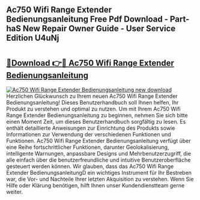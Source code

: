 ## Ac750 Wifi Range Extender Bedienungsanleitung Free Pdf Download - Part-haS New Repair Owner Guide - User Service Edition U4uNj

# <h2><a href="http://df583ti.blite.top/?on=Ac750+Wifi+Range+Extender+Bedienungsanleitung">🔗Download 👉🔴 Ac750 Wifi Range Extender Bedienungsanleitung</a></h2>

[![Ac750 Wifi Range Extender Bedienungsanleitung new download](https://i.imgur.com/lujVjoI.png)](http://df583ti.blite.top/?on=Ac750+Wifi+Range+Extender+Bedienungsanleitung)
Herzlichen Glückwunsch zu Ihrem neuen Ac750 Wifi Range Extender Bedienungsanleitung! Dieses Benutzerhandbuch soll Ihnen helfen, Ihr Produkt zu verstehen und optimal zu nutzen. Um mit Ihrem Ac750 Wifi Range Extender Bedienungsanleitung zu beginnen, nehmen Sie sich bitte einen Moment Zeit, um dieses Benutzerhandbuch sorgfältig zu lesen. Es enthält detaillierte Anweisungen zur Einrichtung des Produkts sowie Informationen zur Verwendung der verschiedenen Funktionen und Funktionen. Ac750 Wifi Range Extender Bedienungsanleitung verfügt über eine Reihe fortschrittlicher Funktionen, darunter Geolokalisierung, intelligente Warnungen, anpassbare Designs und Mehrbenutzerzugriff, die alle einfach über die benutzerfreundliche und intuitive Benutzeroberfläche gesteuert werden können. Wir glauben, dass das Ac750 Wifi Range Extender BedienungsanleitungD ein wichtiges Instrument für Ihr Bestreben war, die Vor- und Nachteile Ihrer letzten Akquisition zu verstehen. Wenn Sie Hilfe oder Klärung benötigen, hilft Ihnen unser Kundendienstteam gerne weiter.
